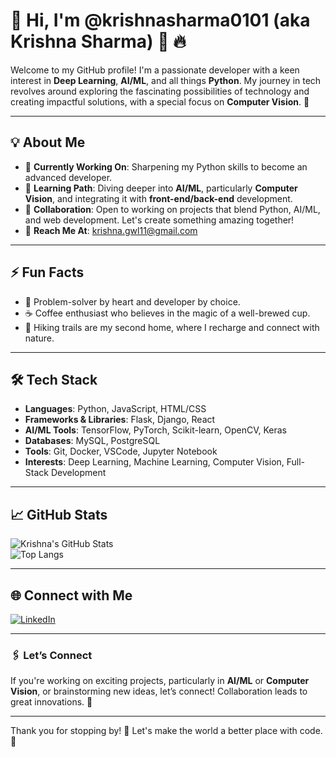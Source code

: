 # 👋 Hi, I'm @krishnasharma0101 (aka Krishna Sharma) 🌟 🔥  

Welcome to my GitHub profile! I'm a passionate developer with a keen interest in **Deep Learning**, **AI/ML**, and all things **Python**. My journey in tech revolves around exploring the fascinating possibilities of technology and creating impactful solutions, with a special focus on **Computer Vision**. 🚀  

---

## 💡 About Me  

- 🔭 **Currently Working On**: Sharpening my Python skills to become an advanced developer.  
- 🌱 **Learning Path**: Diving deeper into **AI/ML**, particularly **Computer Vision**, and integrating it with **front-end/back-end** development.  
- 🤝 **Collaboration**: Open to working on projects that blend Python, AI/ML, and web development. Let's create something amazing together!  
- 📧 **Reach Me At**: [krishna.gwl11@gmail.com](mailto:krishna.gwl11@gmail.com)  


---

## ⚡ Fun Facts  

- 🧩 Problem-solver by heart and developer by choice.  
- ☕ Coffee enthusiast who believes in the magic of a well-brewed cup.  
- 🥾 Hiking trails are my second home, where I recharge and connect with nature.  

---

## 🛠️ Tech Stack  

- **Languages**: Python, JavaScript, HTML/CSS  
- **Frameworks & Libraries**: Flask, Django, React  
- **AI/ML Tools**: TensorFlow, PyTorch, Scikit-learn, OpenCV, Keras  
- **Databases**: MySQL, PostgreSQL  
- **Tools**: Git, Docker, VSCode, Jupyter Notebook  
- **Interests**: Deep Learning, Machine Learning, Computer Vision, Full-Stack Development  

---

## 📈 GitHub Stats  

![Krishna's GitHub Stats](https://github-readme-stats.vercel.app/api?username=krishnasharma0101&show_icons=true&theme=radical)  
![Top Langs](https://github-readme-stats.vercel.app/api/top-langs/?username=krishnasharma0101&layout=compact&theme=radical)  

---

## 🌐 Connect with Me  

[![LinkedIn](https://img.shields.io/badge/LinkedIn-blue?logo=linkedin&logoColor=white)](https://www.linkedin.com/in/krishna-sharma-7953b42a2?utm_source=share&utm_campaign=share_via&utm_content=profile&utm_medium=android_app)  


---

### 🖇️ Let’s Connect  

If you're working on exciting projects, particularly in **AI/ML** or **Computer Vision**, or brainstorming new ideas, let’s connect! Collaboration leads to great innovations. 🤝  

---

Thank you for stopping by! 🚀 Let's make the world a better place with code. 🌟

